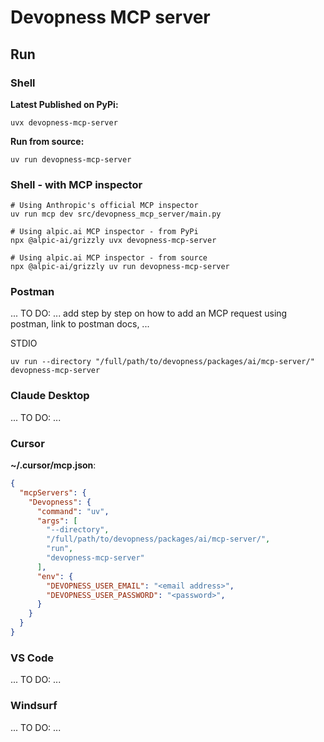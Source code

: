 # Devopness MCP server

## Run

### Shell

**Latest Published on PyPi:**

```shell
uvx devopness-mcp-server
```

**Run from source:**

```shell
uv run devopness-mcp-server
```

### Shell - with MCP inspector

```shell
# Using Anthropic's official MCP inspector
uv run mcp dev src/devopness_mcp_server/main.py

# Using alpic.ai MCP inspector - from PyPi
npx @alpic-ai/grizzly uvx devopness-mcp-server

# Using alpic.ai MCP inspector - from source
npx @alpic-ai/grizzly uv run devopness-mcp-server
```

### Postman

... TO DO: ... add step by step on how to add an MCP request using postman, link to postman docs, ...

STDIO

```shell
uv run --directory "/full/path/to/devopness/packages/ai/mcp-server/" devopness-mcp-server
```

### Claude Desktop

... TO DO: ...

### Cursor

**~/.cursor/mcp.json**:

```json
{
  "mcpServers": {
    "Devopness": {
      "command": "uv",
      "args": [
        "--directory",
        "/full/path/to/devopness/packages/ai/mcp-server/",
        "run",
        "devopness-mcp-server"
      ],
      "env": {
        "DEVOPNESS_USER_EMAIL": "<email address>",
        "DEVOPNESS_USER_PASSWORD": "<password>",
      }
    }
  }
}

```

### VS Code

... TO DO: ...

### Windsurf

... TO DO: ...
